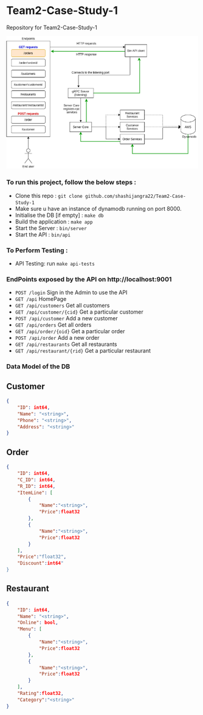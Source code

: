 # Team2-Case-Study-1
Repository for Team2-Case-Study-1

![Screenshot](assets/arch.png)

### To run this project, follow the below steps :
-  Clone this repo : `git clone github.com/shashijangra22/Team2-Case-Study-1`
-  Make sure u have an instance of dynamodb running on port 8000.
-  Initialise the DB [if empty] : `make db`
-  Build the application : `make app`
-  Start the Server : `bin/server`
-  Start the API : `bin/api`

### To Perform Testing :
- API Testing: run `make api-tests`

### EndPoints exposed by the API on http://localhost:9001

- `POST /login`                     Sign in the Admin to use the API
- `GET /api`                        HomePage
- `GET /api/customers`              Get all customers
- `GET /api/customer/{cid}`         Get a particular customer
- `POST /api/customer`              Add a new customer
- `GET /api/orders`                 Get all orders
- `GET /api/order/{oid}`            Get a particular order
- `POST /api/order`                 Add a new order
- `GET /api/restaurants`            Get all restaurants
- `GET /api/restaurant/{rid}`       Get a particular restaurant

### Data Model of the DB

Customer
----

```json
{
    "ID": int64,
    "Name": "<string>",
    "Phone": "<string>",
    "Address": "<string>"
}
```

Order
----

```json
{
    "ID": int64,
    "C_ID": int64,
    "R_ID": int64,
    "ItemLine": [
        {
            "Name":"<string>",
            "Price":float32        
        },
        {
            "Name":"<string>",
            "Price":float32
        }
    ],
    "Price":"float32",
    "Discount":int64"
}
```

Restaurant
----

```json
{
    "ID": int64,
    "Name": "<string>",
    "Online": bool,
    "Menu": [
        {
            "Name":"<string>",
            "Price":float32
        },
        {
            "Name":"<string>",
            "Price":float32
        }
    ],
    "Rating":float32,
    "Category":"<string>"
}
```